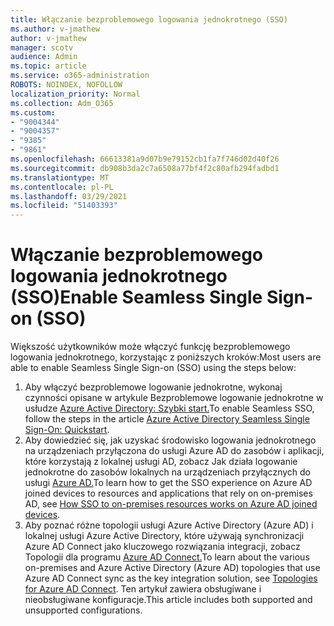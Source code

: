 ```yaml
---
title: Włączanie bezproblemowego logowania jednokrotnego (SSO)
ms.author: v-jmathew
author: v-jmathew
manager: scotv
audience: Admin
ms.topic: article
ms.service: o365-administration
ROBOTS: NOINDEX, NOFOLLOW
localization_priority: Normal
ms.collection: Adm_O365
ms.custom:
- "9004344"
- "9004357"
- "9385"
- "9861"
ms.openlocfilehash: 66613381a9d07b9e79152cb1fa7f746d02d40f26
ms.sourcegitcommit: db908b3da2c7a6508a77bf4f2c80afb294fadbd1
ms.translationtype: MT
ms.contentlocale: pl-PL
ms.lasthandoff: 03/29/2021
ms.locfileid: "51403393"
---
```

# <a name="enable-seamless-single-sign-on-sso"></a><span data-ttu-id="b163b-102">Włączanie bezproblemowego logowania jednokrotnego (SSO)</span><span class="sxs-lookup"><span data-stu-id="b163b-102">Enable Seamless Single Sign-on (SSO)</span></span>

<span data-ttu-id="b163b-103">Większość użytkowników może włączyć funkcję bezproblemowego logowania jednokrotnego, korzystając z poniższych kroków:</span><span class="sxs-lookup"><span data-stu-id="b163b-103">Most users are able to enable Seamless Single Sign-on (SSO) using the steps below:</span></span>

1. <span data-ttu-id="b163b-104">Aby włączyć bezproblemowe logowanie jednokrotne, wykonaj czynności opisane w artykule Bezproblemowe logowanie jednokrotne w usłudze [Azure Active Directory: Szybki start.](https://docs.microsoft.com/azure/active-directory/hybrid/how-to-connect-sso-quick-start)</span><span class="sxs-lookup"><span data-stu-id="b163b-104">To enable Seamless SSO, follow the steps in the article [Azure Active Directory Seamless Single Sign-On: Quickstart](https://docs.microsoft.com/azure/active-directory/hybrid/how-to-connect-sso-quick-start).</span></span>
2. <span data-ttu-id="b163b-105">Aby dowiedzieć się, jak uzyskać środowisko logowania jednokrotnego na urządzeniach przyłączona do usługi Azure AD do zasobów i aplikacji, które korzystają z lokalnej usługi AD, zobacz Jak działa logowanie jednokrotne do zasobów lokalnych na urządzeniach przyłącznych do usługi [Azure AD.](https://docs.microsoft.com/azure/active-directory/devices/azuread-join-sso)</span><span class="sxs-lookup"><span data-stu-id="b163b-105">To learn how to get the SSO experience on Azure AD joined devices to resources and applications that rely on on-premises AD, see [How SSO to on-premises resources works on Azure AD joined devices](https://docs.microsoft.com/azure/active-directory/devices/azuread-join-sso).</span></span>
3. <span data-ttu-id="b163b-106">Aby poznać różne topologii usługi Azure Active Directory (Azure AD) i lokalnej usługi Azure Active Directory, które używają synchronizacji Azure AD Connect jako kluczowego rozwiązania integracji, zobacz Topologii dla programu [Azure AD Connect.](https://docs.microsoft.com/azure/active-directory/hybrid/plan-connect-topologies)</span><span class="sxs-lookup"><span data-stu-id="b163b-106">To learn about the various on-premises and Azure Active Directory (Azure AD) topologies that use Azure AD Connect sync as the key integration solution, see [Topologies for Azure AD Connect](https://docs.microsoft.com/azure/active-directory/hybrid/plan-connect-topologies).</span></span> <span data-ttu-id="b163b-107">Ten artykuł zawiera obsługiwane i nieobsługiwane konfiguracje.</span><span class="sxs-lookup"><span data-stu-id="b163b-107">This article includes both supported and unsupported configurations.</span></span>
